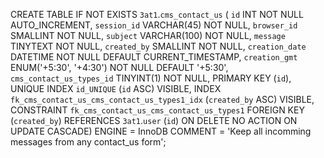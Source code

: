 
CREATE TABLE IF NOT EXISTS `3at1`.`cms_contact_us` (
  `id` INT NOT NULL AUTO_INCREMENT,
  `session_id` VARCHAR(45) NOT NULL,
  `browser_id` SMALLINT NOT NULL,
  `subject` VARCHAR(100) NOT NULL,
  `message` TINYTEXT NOT NULL,
  `created_by` SMALLINT NOT NULL,
  `creation_date` DATETIME NOT NULL DEFAULT CURRENT_TIMESTAMP,
  `creation_gmt` ENUM('+5:30', '+4:30') NOT NULL DEFAULT '+5:30',
  `cms_contact_us_types_id` TINYINT(1) NOT NULL,
  PRIMARY KEY (`id`),
  UNIQUE INDEX `id_UNIQUE` (`id` ASC) VISIBLE,
  INDEX `fk_cms_contact_us_cms_contact_us_types1_idx` (`created_by` ASC) VISIBLE,
  CONSTRAINT `fk_cms_contact_us_cms_contact_us_types1`
    FOREIGN KEY (`created_by`)
    REFERENCES `3at1`.`user` (`id`)
    ON DELETE NO ACTION
    ON UPDATE CASCADE)
ENGINE = InnoDB
COMMENT = 'Keep all incomming messages from any contact_us form';
